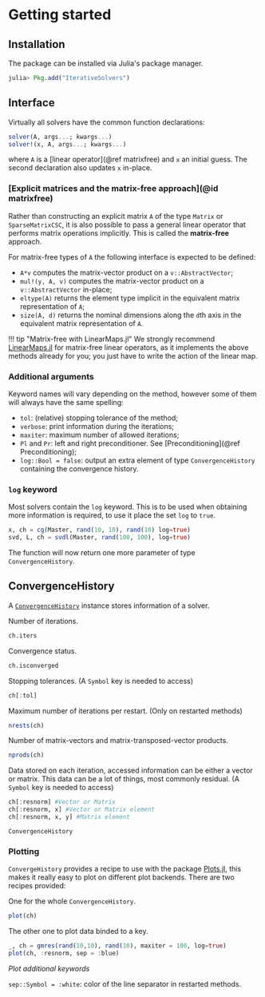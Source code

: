 # Getting started

## Installation

The package can be installed via Julia's package manager.

```julia
julia> Pkg.add("IterativeSolvers")
```

## Interface

Virtually all solvers have the common function declarations:

```julia
solver(A, args...; kwargs...)
solver!(x, A, args...; kwargs...)
```

where `A` is a [linear operator](@ref matrixfree) and `x` an initial guess. The second declaration also updates `x` in-place.

### [Explicit matrices and the matrix-free approach](@id matrixfree)
Rather than constructing an explicit matrix `A` of the type `Matrix` or `SparseMatrixCSC`, it is also possible to pass a general linear operator that performs matrix operations implicitly. This is called the **matrix-free** approach.

For matrix-free types of `A` the following interface is expected to be defined:

- `A*v` computes the matrix-vector product on a `v::AbstractVector`;
- `mul!(y, A, v)` computes the matrix-vector product on a `v::AbstractVector` in-place;
- `eltype(A)` returns the element type implicit in the equivalent matrix representation of `A`;
- `size(A, d)` returns the nominal dimensions along the `d`th axis in the equivalent matrix representation of `A`.

!!! tip "Matrix-free with LinearMaps.jl"
    We strongly recommend [LinearMaps.jl](https://github.com/Jutho/LinearMaps.jl) for matrix-free linear operators, as it implements the above methods already for you; you just have to write the action of the linear map.


### Additional arguments

Keyword names will vary depending on the method, however some of them will always have the same spelling:

- `tol`: (relative) stopping tolerance of the method;
- `verbose`: print information during the iterations;
- `maxiter`: maximum number of allowed iterations;
- `Pl` and `Pr`: left and right preconditioner. See [Preconditioning](@ref Preconditioning);
- `log::Bool = false`: output an extra element of type `ConvergenceHistory` containing the convergence history.

### `log` keyword

Most solvers contain the `log` keyword. This is to be used when obtaining
more information is required, to use it place the set `log` to `true`.

```julia
x, ch = cg(Master, rand(10, 10), rand(10) log=true)
svd, L, ch = svdl(Master, rand(100, 100), log=true)
```

The function will now return one more parameter of type `ConvergenceHistory`.

## ConvergenceHistory

A [`ConvergenceHistory`](@ref) instance stores information of a solver.

Number of iterations.

```julia
ch.iters
```

Convergence status.

```julia
ch.isconverged
```

Stopping tolerances. (A `Symbol` key is needed to access)

```julia
ch[:tol]
```

Maximum number of iterations per restart. (Only on restarted methods)

```julia
nrests(ch)
```

Number of matrix-vectors and matrix-transposed-vector products.

```julia
nprods(ch)
```

Data stored on each iteration, accessed information can be either a vector
or matrix. This data can be a lot of things, most commonly residual.
(A `Symbol` key is needed to access)

```julia
ch[:resnorm] #Vector or Matrix
ch[:resnorm, x] #Vector or Matrix element
ch[:resnorm, x, y] #Matrix element
```

```@docs
ConvergenceHistory
```

### Plotting

`ConvergeHistory` provides a recipe to use with the package [Plots.jl](https://github.com/tbreloff/Plots.jl), this makes it really easy to
plot on different plot backends. There are two recipes provided:

One for the whole `ConvergenceHistory`.

```julia
plot(ch)
```

The other one to plot data binded to a key.

```julia
_, ch = gmres(rand(10,10), rand(10), maxiter = 100, log=true)
plot(ch, :resnorm, sep = :blue)
```

*Plot additional keywords*

`sep::Symbol = :white`: color of the line separator in restarted methods.
